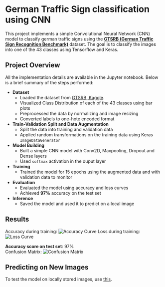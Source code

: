 # German Traffic Sign classification using CNN
This project implements a simple Convolutional Neural Network (CNN) model to classify german traffic signs using the [**GTSRB (German Traffic Sign Recognition Benchmark)**](https://www.kaggle.com/datasets/meowmeowmeowmeowmeow/gtsrb-german-traffic-sign/data) dataset. The goal is to classify the images into one of the 43 classes using Tensorflow and Keras.

## Project Overview
All the implementation details are available in the Jupyter notebook. Below is a brief summary of the steps performed:
* **Dataset**
  * Loaded the dataset from [GTSRB, Kaggle](https://www.kaggle.com/datasets/meowmeowmeowmeowmeow/gtsrb-german-traffic-sign/data).
  * Visualized Class Distribution of each of the 43 classes using bar plots
  * Preprocessed the data by normalizing and image resizing
  * Converted labels to one-hote encoded format
* **Train-Validation Split and Data Augmentation**
  * Split the data into training and validation data
  * Applied random transformations on the training data using Keras `ImageDataGenerator`
* **Model Building**
  * Built a simple CNN model with Conv2D, Maxpooling, Dropout and Dense layers
  * Used `softmax` activation in the ouput layer
* **Training**
  * Trained the model for 15 epochs using the augmented data and with validation data to monitor
* **Evaluation**
  * Evaluated the model using accuracy and loss curves
  * Achieved **97%** accuracy on the test set
* **Inference**
  * Saved the model and used it to predict on a local image
 
## Results
Accuracy during training:
![Accuracy Curve]()
Loss during training:
![Loss Curve]()

**Accuracy score on test set**: 97% <br>
Confusion Matrix:
![Confusion Matrix]()

## Predicting on New Images
To test the model on locally stored images, use [this]().
